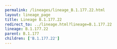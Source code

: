 ```yaml
---
permalink: /lineages/lineage_B.1.177.22.html
layout: lineage_page
title: Lineage B.1.177.22
redirect_to: ../lineage.html?lineage=B.1.177.22
lineage: B.1.177.22
parent: B.1.177
children: ['B.1.177.22']
---
```

